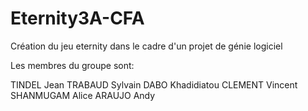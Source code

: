 # Eternity3A-CFA
Création du jeu eternity
dans le cadre d'un projet de génie logiciel

Les membres du groupe sont:

TINDEL Jean
TRABAUD Sylvain
DABO Khadidiatou
CLEMENT Vincent
SHANMUGAM Alice
ARAUJO Andy
